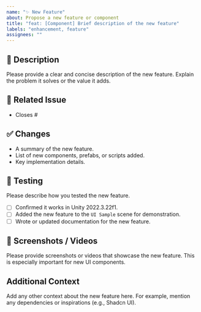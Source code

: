 ```yaml
---
name: "✨ New Feature"
about: Propose a new feature or component
title: "feat: [Component] Brief description of the new feature"
labels: "enhancement, feature"
assignees: ""
---
```


## 📝 Description

Please provide a clear and concise description of the new feature. Explain the problem it solves or the value it adds.

## 🔗 Related Issue

- Closes #

## ✅ Changes

- A summary of the new feature.
- List of new components, prefabs, or scripts added.
- Key implementation details.

## 🧪 Testing

Please describe how you tested the new feature.

- [ ] Confirmed it works in Unity 2022.3.22f1.
- [ ] Added the new feature to the `UI Sample` scene for demonstration.
- [ ] Wrote or updated documentation for the new feature.

## 📸 Screenshots / Videos

Please provide screenshots or videos that showcase the new feature. This is especially important for new UI components.

## Additional Context

Add any other context about the new feature here. For example, mention any dependencies or inspirations (e.g., Shadcn UI).
